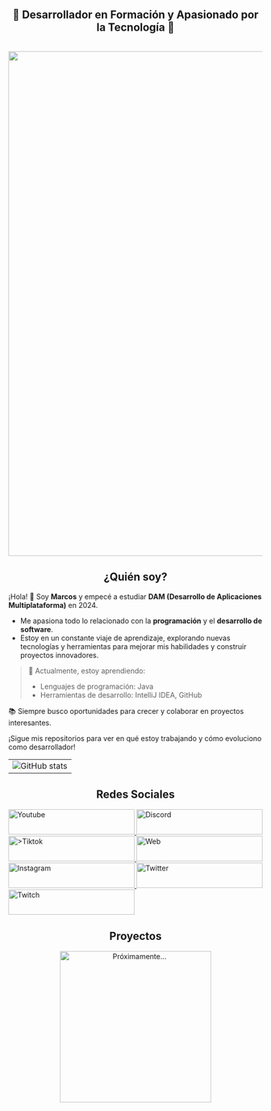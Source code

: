 <h2 align="center">🌟 Desarrollador en Formación y Apasionado por la Tecnología 🌟</h2>
  <br>
</head>
<body>
    <div class="center">
       <a> <img src="https://i.imgur.com/QWx5K64.png"width="1000"></a> 
</h1>

<h2 align="center">¿Quién soy?</h2>

¡Hola! 👋 Soy **Marcos** y empecé a estudiar **DAM (Desarrollo de Aplicaciones Multiplataforma)** en 2024.
- Me apasiona todo lo relacionado con la **programación** y el **desarrollo de software**. 
- Estoy en un constante viaje de aprendizaje, explorando nuevas tecnologías y herramientas para mejorar mis habilidades y construir proyectos innovadores.

> 🔧 Actualmente, estoy aprendiendo:
> 
> - Lenguajes de programación: Java
> - Herramientas de desarrollo: IntelliJ IDEA, GitHub

📚 Siempre busco oportunidades para crecer y colaborar en proyectos interesantes.

¡Sigue mis repositorios para ver en qué estoy trabajando y cómo evoluciono como desarrollador!


|                                     |
|:-----------------------------------:|
| ![GitHub stats](https://github-readme-stats.vercel.app/api?username=marcosgb9&show_icons=true&theme=chartreuse-dark) |

<h2 align="center">Redes Sociales</h2>

<a href="https://github.com/marcosgb9" target="_blank">
    <img src="https://imgur.com/ukrBICL.png" width="250" height="50" alt="Youtube">
</a>
<a href="https://github.com/marcosgb9" target="_blank">
    <img src="https://imgur.com/H2gz00Q.png" width="250" height="50" alt="Discord">
</a>
<a href="https://github.com/marcosgb9" target="_blank">
    <img src="https://imgur.com/DA7AECJ.png" width="250" height="50" alt=">Tiktok">
</a>
<a href="https://github.com/marcosgb9" target="_blank">
    <img src="https://imgur.com/DnUxuqr.png" width="250" height="50" alt="Web">
</a>
<a href="https://github.com/marcosgb9" target="_blank">
    <img src="https://imgur.com/gDMGiJ7.png" width="250" height="50" alt="Instagram">
</a>
<a href="https://github.com/marcosgb9" target="_blank">
    <img src="https://imgur.com/hnoFB46.png" width="250" height="50" alt="Twitter">
</a>
<a href="https://github.com/marcosgb9" target="_blank">
    <img src="https://imgur.com/o5TDUWJ.png" width="250" height="50" alt="Twitch">
</a>


<h2 align="center">Proyectos</h2>

<div align="center">
  <img src="https://static.wixstatic.com/media/f567b1_48c1b8bcf6d94043a35f79fb42b772b3~mv2.gif" alt="Próximamente..." width="300" />
</div>
